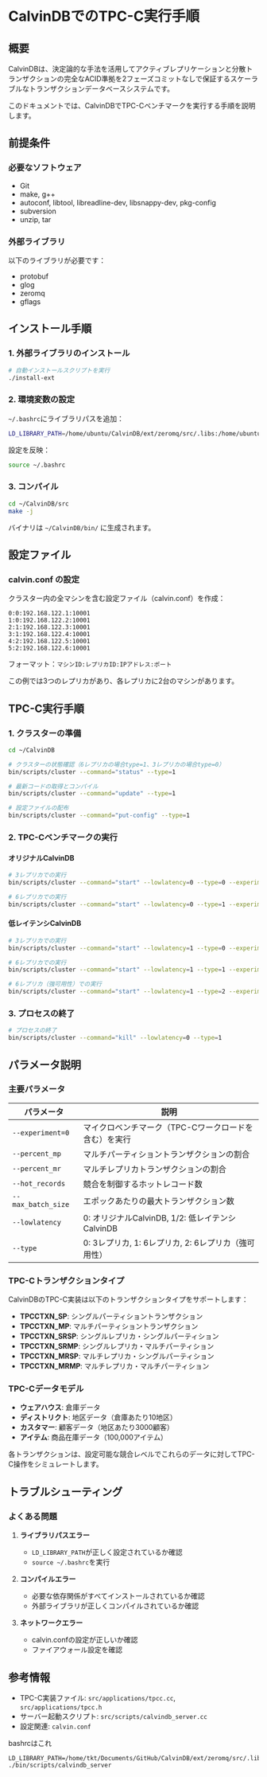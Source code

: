 # CalvinDBでのTPC-C実行手順

## 概要

CalvinDBは、決定論的な手法を活用してアクティブレプリケーションと分散トランザクションの完全なACID準拠を2フェーズコミットなしで保証するスケーラブルなトランザクションデータベースシステムです。

このドキュメントでは、CalvinDBでTPC-Cベンチマークを実行する手順を説明します。

## 前提条件

### 必要なソフトウェア
- Git
- make, g++
- autoconf, libtool, libreadline-dev, libsnappy-dev, pkg-config
- subversion
- unzip, tar

### 外部ライブラリ
以下のライブラリが必要です：
- protobuf
- glog
- zeromq
- gflags

## インストール手順

### 1. 外部ライブラリのインストール

```bash
# 自動インストールスクリプトを実行
./install-ext
```

### 2. 環境変数の設定

`~/.bashrc`にライブラリパスを追加：

```bash
LD_LIBRARY_PATH=/home/ubuntu/CalvinDB/ext/zeromq/src/.libs:/home/ubuntu/CalvinDB/ext/protobuf/src/.libs:/home/ubuntu/CalvinDB/ext/glog/.libs:/home/ubuntu/CalvinDB/ext/gflags/.libs ./bin/scripts/calvindb_server
```

設定を反映：
```bash
source ~/.bashrc
```

### 3. コンパイル

```bash
cd ~/CalvinDB/src
make -j
```

バイナリは `~/CalvinDB/bin/` に生成されます。

## 設定ファイル

### calvin.conf の設定

クラスター内の全マシンを含む設定ファイル（calvin.conf）を作成：

```
0:0:192.168.122.1:10001
1:0:192.168.122.2:10001
2:1:192.168.122.3:10001
3:1:192.168.122.4:10001
4:2:192.168.122.5:10001
5:2:192.168.122.6:10001
```

フォーマット：`マシンID:レプリカID:IPアドレス:ポート`

この例では3つのレプリカがあり、各レプリカに2台のマシンがあります。

## TPC-C実行手順

### 1. クラスターの準備

```bash
cd ~/CalvinDB

# クラスターの状態確認（6レプリカの場合type=1、3レプリカの場合type=0）
bin/scripts/cluster --command="status" --type=1

# 最新コードの取得とコンパイル
bin/scripts/cluster --command="update" --type=1

# 設定ファイルの配布
bin/scripts/cluster --command="put-config" --type=1
```

### 2. TPC-Cベンチマークの実行

#### オリジナルCalvinDB

```bash
# 3レプリカでの実行
bin/scripts/cluster --command="start" --lowlatency=0 --type=0 --experiment=0 --percent_mp=0 --percent_mr=0 --hot_records=10000 --max_batch_size=100

# 6レプリカでの実行
bin/scripts/cluster --command="start" --lowlatency=0 --type=1 --experiment=0 --percent_mp=0 --percent_mr=0 --hot_records=10000 --max_batch_size=100
```

#### 低レイテンシCalvinDB

```bash
# 3レプリカでの実行
bin/scripts/cluster --command="start" --lowlatency=1 --type=0 --experiment=0 --percent_mp=0 --percent_mr=0 --hot_records=10000 --max_batch_size=100

# 6レプリカでの実行
bin/scripts/cluster --command="start" --lowlatency=1 --type=1 --experiment=0 --percent_mp=0 --percent_mr=0 --hot_records=10000 --max_batch_size=100

# 6レプリカ（強可用性）での実行
bin/scripts/cluster --command="start" --lowlatency=1 --type=2 --experiment=0 --percent_mp=0 --percent_mr=0 --hot_records=10000 --max_batch_size=100
```

### 3. プロセスの終了

```bash
# プロセスの終了
bin/scripts/cluster --command="kill" --lowlatency=0 --type=1
```

## パラメータ説明

### 主要パラメータ

| パラメータ | 説明 |
|-----------|------|
| `--experiment=0` | マイクロベンチマーク（TPC-Cワークロードを含む）を実行 |
| `--percent_mp` | マルチパーティショントランザクションの割合 |
| `--percent_mr` | マルチレプリカトランザクションの割合 |
| `--hot_records` | 競合を制御するホットレコード数 |
| `--max_batch_size` | エポックあたりの最大トランザクション数 |
| `--lowlatency` | 0: オリジナルCalvinDB, 1/2: 低レイテンシCalvinDB |
| `--type` | 0: 3レプリカ, 1: 6レプリカ, 2: 6レプリカ（強可用性） |

### TPC-Cトランザクションタイプ

CalvinDBのTPC-C実装は以下のトランザクションタイプをサポートします：

- **TPCCTXN_SP**: シングルパーティショントランザクション
- **TPCCTXN_MP**: マルチパーティショントランザクション
- **TPCCTXN_SRSP**: シングルレプリカ・シングルパーティション
- **TPCCTXN_SRMP**: シングルレプリカ・マルチパーティション
- **TPCCTXN_MRSP**: マルチレプリカ・シングルパーティション
- **TPCCTXN_MRMP**: マルチレプリカ・マルチパーティション

### TPC-Cデータモデル

- **ウェアハウス**: 倉庫データ
- **ディストリクト**: 地区データ（倉庫あたり10地区）
- **カスタマー**: 顧客データ（地区あたり3000顧客）
- **アイテム**: 商品在庫データ（100,000アイテム）

各トランザクションは、設定可能な競合レベルでこれらのデータに対してTPC-C操作をシミュレートします。

## トラブルシューティング

### よくある問題

1. **ライブラリパスエラー**
   - `LD_LIBRARY_PATH`が正しく設定されているか確認
   - `source ~/.bashrc`を実行

2. **コンパイルエラー**
   - 必要な依存関係がすべてインストールされているか確認
   - 外部ライブラリが正しくコンパイルされているか確認

3. **ネットワークエラー**
   - calvin.confの設定が正しいか確認
   - ファイアウォール設定を確認

## 参考情報

- TPC-C実装ファイル: `src/applications/tpcc.cc`, `src/applications/tpcc.h`
- サーバー起動スクリプト: `src/scripts/calvindb_server.cc`
- 設定関連: `calvin.conf`

bashrcはこれ

```bashrc
LD_LIBRARY_PATH=/home/tkt/Documents/GitHub/CalvinDB/ext/zeromq/src/.libs:/home/tkt/Documents/GitHub/CalvinDB/ext/protobuf/src/.libs:/home/tkt/Documents/GitHub/CalvinDB/ext/glog/.libs:/home/tkt/Documents/GitHub/CalvinDB/ext/gflags/.libs ./bin/scripts/calvindb_server
```
